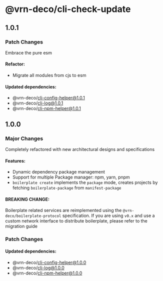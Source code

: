 # @vrn-deco/cli-check-update

## 1.0.1

### Patch Changes

Embrace the pure esm

#### Refactor:

- Migrate all modules from cjs to esm

#### Updated dependencies:

- @vrn-deco/cli-config-helper@1.0.1
- @vrn-deco/cli-log@1.0.1
- @vrn-deco/cli-npm-helper@1.0.1

## 1.0.0

### Major Changes

Completely refactored with new architectural designs and specifications

#### Features:

- Dynamic dependency package management
- Support for multiple Package manager: npm, yarn, pnpm
- `boilerplate create` implements the `package` mode, creates projects by fetching `boilerplate-package` from `manifest-package`

#### BREAKING CHANGE:

Boilerplate related services are reimplemented using the `@vrn-deco/boilerplate-protocol` specification. If you are using `v0.x` and use a custom network interface to distribute boilerplate, please refer to the migration guide

### Patch Changes

#### Updated dependencies:

- @vrn-deco/cli-config-helper@1.0.0
- @vrn-deco/cli-log@1.0.0
- @vrn-deco/cli-npm-helper@1.0.0
